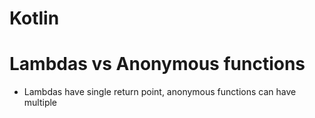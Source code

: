 # Kotlin
# Lambdas vs Anonymous functions
- Lambdas have single return point, anonymous functions can have multiple

